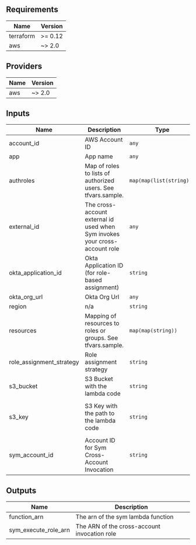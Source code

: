## Requirements

| Name | Version |
|------|---------|
| terraform | >= 0.12 |
| aws | ~> 2.0 |

## Providers

| Name | Version |
|------|---------|
| aws | ~> 2.0 |

## Inputs

| Name | Description | Type | Default | Required |
|------|-------------|------|---------|:--------:|
| account\_id | AWS Account ID | `any` | n/a | yes |
| app | App name | `any` | n/a | yes |
| authroles | Map of roles to lists of authorized users. See tfvars.sample. | `map(map(list(string)))` | `{}` | no |
| external\_id | The cross-account external id used when Sym invokes your cross-account role | `any` | n/a | yes |
| okta\_application\_id | Okta Application ID (for role-based assignment) | `string` | `""` | no |
| okta\_org\_url | Okta Org Url | `any` | n/a | yes |
| region | n/a | `string` | `"us-east-1"` | no |
| resources | Mapping of resources to roles or groups. See tfvars.sample. | `map(map(string))` | n/a | yes |
| role\_assignment\_strategy | Role assignment strategy | `string` | n/a | yes |
| s3\_bucket | S3 Bucket with the lambda code | `string` | `"sym-releases"` | no |
| s3\_key | S3 Key with the path to the lambda code | `string` | `"sym-lambda-golang/sym-okta-approvals-golang-latest.zip"` | no |
| sym\_account\_id | Account ID for Sym Cross-Account Invocation | `string` | `"803477428605"` | no |

## Outputs

| Name | Description |
|------|-------------|
| function\_arn | The arn of the sym lambda function |
| sym\_execute\_role\_arn | The ARN of the cross-account invocation role |


